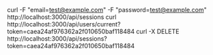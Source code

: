 curl -F "email=test@example.com" -F "password=test@example.com" http://localhost:3000/api/sessions
curl http://localhost:3000/api/users/current\?token\=caea24af976362a2f010650baf118484
curl -X DELETE http://localhost:3000/api/sessions?token\=caea24af976362a2f010650baf118484
